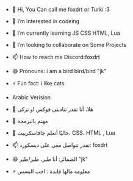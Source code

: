 - 👋 Hi, You Can call me foxdrt or Turki :3
- 👀 I’m interested in codeing
- 🌱 I’m currently learning JS CSS HTML, Lua
- 💞️ I’m looking to collaborate on Some Projects
- 📫 How to reach me Discord:foxdrt
- 😄 Pronouns: i am a bird bird/bird "jk"
- ⚡ Fun fact: i like cats

- Arabic Verision 

- 👋 هلا، أنا تقدر تناديني فوكس  او تركي 
- 👀  مهتم بالبرمجة
- 🌱 حاليًا أتعلم جافاسكريبت، CSS، HTML , Lua
- 📫 تقدر  تتواصل معي على ديسكورد: foxdrt
- 😄 الضمائر: أنا طير، طير/طير  "jk"
- ⚡ معلومة مالها فايدة : احب البسس


<!---
foxdrt/foxdrt is a ✨ special ✨ repository because its `README.md` (this file) appears on your GitHub profile.
You can click the Preview link to take a look at your changes.
--->
